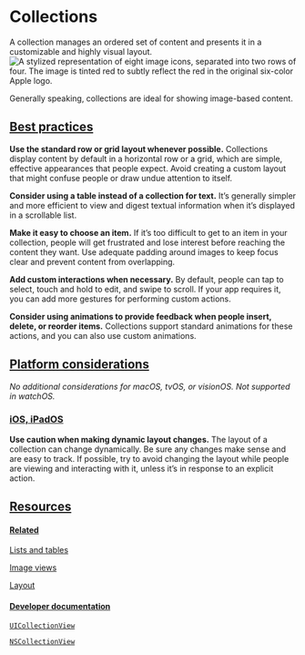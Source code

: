 Collections
===========

A collection manages an ordered set of content and presents it in a customizable and highly visual layout.![A stylized representation of eight image icons, separated into two rows of four. The image is tinted red to subtly reflect the red in the original six-color Apple logo.](https://docs-assets.developer.apple.com/published/8769a85042888c4d649fd21c992b593f/components-collection-view-intro@2x.png)

Generally speaking, collections are ideal for showing image-based content.

[Best practices](/design/human-interface-guidelines/collections#Best-practices)
-------------------------------------------------------------------------------

**Use the standard row or grid layout whenever possible.** Collections display content by default in a horizontal row or a grid, which are simple, effective appearances that people expect. Avoid creating a custom layout that might confuse people or draw undue attention to itself.

**Consider using a table instead of a collection for text.** It’s generally simpler and more efficient to view and digest textual information when it’s displayed in a scrollable list.

**Make it easy to choose an item.** If it’s too difficult to get to an item in your collection, people will get frustrated and lose interest before reaching the content they want. Use adequate padding around images to keep focus clear and prevent content from overlapping.

**Add custom interactions when necessary.** By default, people can tap to select, touch and hold to edit, and swipe to scroll. If your app requires it, you can add more gestures for performing custom actions.

**Consider using animations to provide feedback when people insert, delete, or reorder items.** Collections support standard animations for these actions, and you can also use custom animations.

[Platform considerations](/design/human-interface-guidelines/collections#Platform-considerations)
-------------------------------------------------------------------------------------------------

*No additional considerations for macOS, tvOS, or visionOS. Not supported in watchOS.*

### [iOS, iPadOS](/design/human-interface-guidelines/collections#iOS-iPadOS)

**Use caution when making dynamic layout changes.** The layout of a collection can change dynamically. Be sure any changes make sense and are easy to track. If possible, try to avoid changing the layout while people are viewing and interacting with it, unless it’s in response to an explicit action.

[Resources](/design/human-interface-guidelines/collections#Resources)
---------------------------------------------------------------------

#### [Related](/design/human-interface-guidelines/collections#Related)

[Lists and tables](/design/human-interface-guidelines/lists-and-tables)


[Image views](/design/human-interface-guidelines/image-views)


[Layout](/design/human-interface-guidelines/layout)


#### [Developer documentation](/design/human-interface-guidelines/collections#Developer-documentation)

[`UICollectionView`](/documentation/uikit/uicollectionview)


[`NSCollectionView`](/documentation/appkit/nscollectionview)


